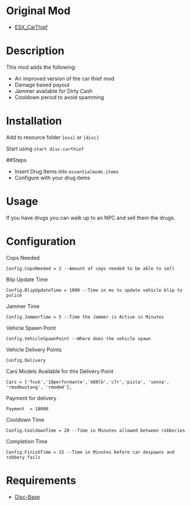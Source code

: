 # Original Mod

- [ESX_CarThief](https://github.com/KlibrDM/esx_carthief)

# Description

This mod adds the following:

- An improved version of the car thief mod
- Damage based payout
- Jammer available for Dirty Cash
- Cooldown period to avoid spamming

# Installation
Add to resource folder `[esx]` or `[disc]`

Start using `start disc-carthief`

##Steps

- Insert Drug Items into `essentialmode.items`
- Configure with your drug items

# Usage
If you have drugs you can walk up to an NPC and sell them the drugs.

# Configuration

Cops Needed
```
Config.CopsNeeded = 2 --Amount of cops needed to be able to sell
```

Blip Update Time
```
Config.BlipUpdateTime = 1000 --Time in ms to update vehicle blip to police
```

Jammer Time
```
Config.JammerTime = 5 --Time the Jammer is Active in Minutes
```

Vehicle Spawn Point
```
Config.VehicleSpawnPoint --Where does the vehicle spawn
```

Vehicle Delivery Points
```
Config.Delivery
```

Cars Models Available for this Delivery Point
```
Cars = {'fxxk','18performante','488lb','c7r','pista', 'senna', 'rmodmustang', 'rmodm4'},
```

Payment for delivery
```
Payment  = 18000
```

Cooldown Time
```
Config.CooldownTime = 20 --Time in Minutes allowed between robberies
```

Completion Time
```
Config.FinishTime = 15 --Time in Minutes before car despawns and robbery fails
```

# Requirements

- [Disc-Base](https://github.com/DiscworldZA/gta-resources/tree/master/disc-base)